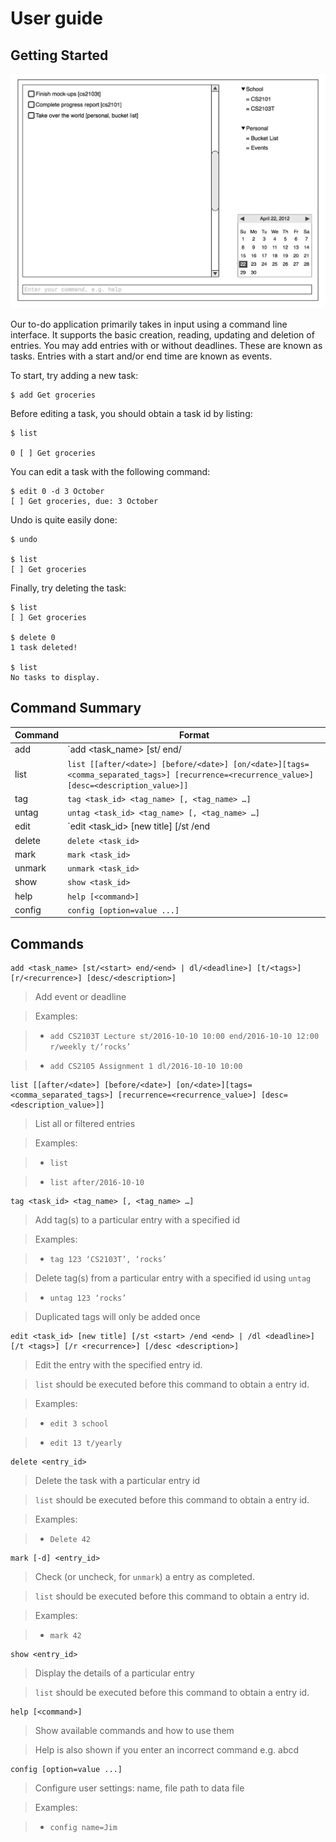 User guide
===================

## Getting Started

![mockup](images/mockup.png)

Our to-do application primarily takes in input using a command line interface. It supports the basic creation, reading, updating and deletion of entries. You may add entries with or without deadlines. These are known as tasks. Entries with a start and/or end time are known as events.

To start, try adding a new task:

```
$ add Get groceries
```

Before editing a task, you should obtain a task id by listing:

```
$ list

0 [ ] Get groceries
```

You can edit a task with the following command:

```
$ edit 0 -d 3 October
[ ] Get groceries, due: 3 October
```

Undo is quite easily done:

```
$ undo

$ list
[ ] Get groceries
```

Finally, try deleting the task:

```
$ list
[ ] Get groceries

$ delete 0
1 task deleted!

$ list
No tasks to display.
```

## Command Summary

| Command |Format |
| --- | --- |
|add|`add <task_name> [st/<start> end/<end> | dl/<deadline>] [t/<tags>]  [r/<recurrence>] [desc/<description>]`|
|list|`list [[after/<date>] [before/<date>] [on/<date>][tags=<comma_separated_tags>] [recurrence=<recurrence_value>] [desc=<description_value>]]`|
|tag|`tag <task_id> <tag_name> [, <tag_name> …]`|
|untag|`untag <task_id> <tag_name> [, <tag_name> …]`|
|edit|`edit <task_id> [new title] [/st <start> /end <end> | /dl <deadline>] [/t <tags>] [/r <recurrence>] [/desc <description>]`|
|delete|`delete <task_id>`|
|mark|`mark <task_id>`|
|unmark|`unmark <task_id>`|
|show|`show <task_id>`|
|help|`help [<command>]`|
|config|`config [option=value ...]`|

## Commands

```
add <task_name> [st/<start> end/<end> | dl/<deadline>] [t/<tags>]  [r/<recurrence>] [desc/<description>]
```

> Add event or deadline

> Examples:


> - `add CS2103T Lecture st/2016-10-10 10:00 end/2016-10-10 12:00 r/weekly t/‘rocks’`

> - `add CS2105 Assignment 1 dl/2016-10-10 10:00`


```
list [[after/<date>] [before/<date>] [on/<date>][tags=<comma_separated_tags>] [recurrence=<recurrence_value>] [desc=<description_value>]]
```

> List all or filtered entries

> Examples:

> - `list`

> - `list after/2016-10-10`


```
tag <task_id> <tag_name> [, <tag_name> …]
```

> Add tag(s) to a particular entry with a specified id

> Examples:

> - `tag 123 ‘CS2103T’, ‘rocks’`

> Delete tag(s) from a particular entry with a specified id using `untag`

> - `untag 123 ‘rocks’`

> Duplicated tags will only be added once


```
edit <task_id> [new title] [/st <start> /end <end> | /dl <deadline>] [/t <tags>] [/r <recurrence>] [/desc <description>]
```

>  Edit the entry with the specified entry id.

>  `list` should be executed before this command to obtain a entry id.

> Examples:

> - `edit 3 school`

> - `edit 13 t/yearly`


```
delete <entry_id>
```
> Delete the task with a particular entry id

> `list` should be executed before this command to obtain a entry id.

> Examples:

> - `Delete 42`


```
mark [-d] <entry_id>
```

> Check (or uncheck, for `unmark`) a entry as completed.

> `list` should be executed before this command to obtain a entry id.

> Examples:

> - `mark 42`


```
show <entry_id>
```
> Display the details of a particular entry

> `list` should be executed before this command to obtain a entry id.


```
help [<command>]
```

> Show available commands and how to use them

> Help is also shown if you enter an incorrect command e.g. abcd


```
config [option=value ...]
```
> Configure user settings: name, file path to data file

> Examples:

> - `config name=Jim`
